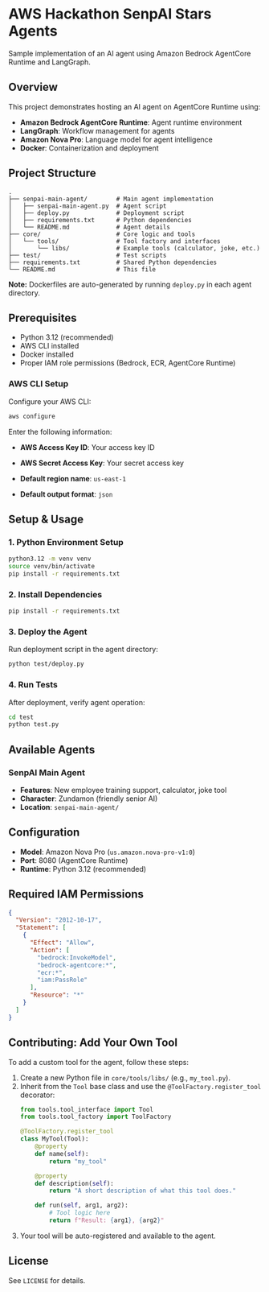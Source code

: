 # AWS Hackathon SenpAI Stars Agents

Sample implementation of an AI agent using Amazon Bedrock AgentCore Runtime and LangGraph.

## Overview
This project demonstrates hosting an AI agent on AgentCore Runtime using:
- **Amazon Bedrock AgentCore Runtime**: Agent runtime environment
- **LangGraph**: Workflow management for agents
- **Amazon Nova Pro**: Language model for agent intelligence
- **Docker**: Containerization and deployment

## Project Structure
```
.
├── senpai-main-agent/        # Main agent implementation
│   ├── senpai-main-agent.py  # Agent script
│   ├── deploy.py             # Deployment script
│   ├── requirements.txt      # Python dependencies
│   └── README.md             # Agent details
├── core/                     # Core logic and tools
│   └── tools/                # Tool factory and interfaces
│       └── libs/             # Example tools (calculator, joke, etc.)
├── test/                     # Test scripts
├── requirements.txt          # Shared Python dependencies
└── README.md                 # This file
```

**Note:** Dockerfiles are auto-generated by running `deploy.py` in each agent directory.

## Prerequisites
- Python 3.12 (recommended)
- AWS CLI installed
- Docker installed
- Proper IAM role permissions (Bedrock, ECR, AgentCore Runtime)

### AWS CLI Setup

Configure your AWS CLI:

```bash
aws configure
```

Enter the following information:
- **AWS Access Key ID**: Your access key ID

- **AWS Secret Access Key**: Your secret access key
- **Default region name**: `us-east-1`
- **Default output format**: `json`


## Setup & Usage

### 1. Python Environment Setup
```bash
python3.12 -m venv venv
source venv/bin/activate
pip install -r requirements.txt
```

### 2. Install Dependencies
```bash
pip install -r requirements.txt
```

### 3. Deploy the Agent
Run deployment script in the agent directory:
```bash
python test/deploy.py
```

### 4. Run Tests
After deployment, verify agent operation:
```bash
cd test
python test.py
```


## Available Agents

### SenpAI Main Agent
- **Features**: New employee training support, calculator, joke tool
- **Character**: Zundamon (friendly senior AI)
- **Location**: `senpai-main-agent/`


## Configuration
- **Model**: Amazon Nova Pro (`us.amazon.nova-pro-v1:0`)
- **Port**: 8080 (AgentCore Runtime)
- **Runtime**: Python 3.12 (recommended)


## Required IAM Permissions
```json
{
  "Version": "2012-10-17",
  "Statement": [
    {
      "Effect": "Allow",
      "Action": [
        "bedrock:InvokeModel",
        "bedrock-agentcore:*",
        "ecr:*",
        "iam:PassRole"
      ],
      "Resource": "*"
    }
  ]
}
```

## Contributing: Add Your Own Tool
To add a custom tool for the agent, follow these steps:
1. Create a new Python file in `core/tools/libs/` (e.g., `my_tool.py`).
2. Inherit from the `Tool` base class and use the `@ToolFactory.register_tool` decorator:
   ```python
   from tools.tool_interface import Tool
   from tools.tool_factory import ToolFactory

   @ToolFactory.register_tool
   class MyTool(Tool):
       @property
       def name(self):
           return "my_tool"

       @property
       def description(self):
           return "A short description of what this tool does."

       def run(self, arg1, arg2):
           # Tool logic here
           return f"Result: {arg1}, {arg2}"
   ```
3. Your tool will be auto-registered and available to the agent.

## License
See `LICENSE` for details.
